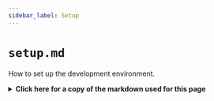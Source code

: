 ```yaml
---
sidebar_label: Setup
---
```


# `setup.md`

How to set up the development environment.

<details>
  <summary><b>Click here for a copy of the markdown used for this page</b></summary>
``````
# Setup

## Run from Source

### Prerequisites

- [List any additional prerequisites specific to running from source]

### Installation

1. Clone the Repository

```bash
git clone [repository-url]
cd [project-directory]
```

2. Install Dependencies

```bash
[dependency-installation-command]
```

3. Build the Project

```bash
[build-command]
```

4. Start the Server

```bash
[start-server-command]
```

**Note:** This guide is intended for development purposes only. For production deployment, please refer to our production setup documentation and adjust configurations accordingly.

## Run as a Container

### Prerequisites

- Docker (version X.X or higher)
- [List any additional prerequisites specific to running as a container]

### Installation

1. Pull the Docker Image

```bash
docker pull [image-name]:[tag]
```

2. Run the Container

```bash
docker run -d -p [host-port]:[container-port] [image-name]:[tag]
```

3. Stop the Container

```bash
docker stop [container-name-or-id]
```

4. Remove the Container

```bash
docker rm [container-name-or-id]
```

## Run using npm (or pnpm)

### Prerequisites

- Node.js (version X.X or higher)
- npm (version X.X or higher) or pnpm (version X.X or higher)

### Installation

1. Install the Package

Globally:
```bash
npm install -g [package-name]
```

Or as a project dependency:
```bash
npm install [package-name]
```

2. Start the Application

```bash
[start-command]
```

For more detailed usage instructions, run:

```bash
[help-command]
```

## Configuration

1. Create a configuration file named `[config-file-name]` in your project root:

```json
{
  "key": "value",
  "another-key": "another-value"
}
```

2. Environment Variables

The following environment variables can be set to configure the application:

- `ENV_VAR_1`: Description of what this variable does
- `ENV_VAR_2`: Description of what this variable does

3. Command-line Arguments

The application accepts the following command-line arguments:

- `--arg1`: Description of what this argument does
- `--arg2 <value>`: Description of what this argument does

## Troubleshooting

- Common Issue 1: Description of the issue and how to resolve it
- Common Issue 2: Description of the issue and how to resolve it

## Additional Resources

- [Link to API Documentation]
- [Link to Contribution Guidelines]
- [Link to Change Log]
- [Link to Support or Community Forum]
``````
</details>

# Setup

## Run from Source

### Prerequisites

- [List any additional prerequisites specific to running from source]

### Installation

1. Clone the Repository

```bash
git clone [repository-url]
cd [project-directory]
```

2. Install Dependencies

```bash
[dependency-installation-command]
```

3. Build the Project

```bash
[build-command]
```

4. Start the Server

```bash
[start-server-command]
```

**Note:** This guide is intended for development purposes only. For production deployment, please refer to our production setup documentation and adjust configurations accordingly.

## Run as a Container

### Prerequisites

- Docker (version X.X or higher)
- [List any additional prerequisites specific to running as a container]

### Installation

1. Pull the Docker Image

```bash
docker pull [image-name]:[tag]
```

2. Run the Container

```bash
docker run -d -p [host-port]:[container-port] [image-name]:[tag]
```

3. Stop the Container

```bash
docker stop [container-name-or-id]
```

4. Remove the Container

```bash
docker rm [container-name-or-id]
```

## Run using npm (or pnpm)

### Prerequisites

- Node.js (version X.X or higher)
- npm (version X.X or higher) or pnpm (version X.X or higher)

### Installation

1. Install the Package

Globally:
```bash
npm install -g [package-name]
```

Or as a project dependency:
```bash
npm install [package-name]
```

2. Start the Application

```bash
[start-command]
```

For more detailed usage instructions, run:

```bash
[help-command]
```

## Configuration

1. Create a configuration file named `[config-file-name]` in your project root:

```json
{
  "key": "value",
  "another-key": "another-value"
}
```

2. Environment Variables

The following environment variables can be set to configure the application:

- `ENV_VAR_1`: Description of what this variable does
- `ENV_VAR_2`: Description of what this variable does

3. Command-line Arguments

The application accepts the following command-line arguments:

- `--arg1`: Description of what this argument does
- `--arg2 <value>`: Description of what this argument does

## Troubleshooting

- Common Issue 1: Description of the issue and how to resolve it
- Common Issue 2: Description of the issue and how to resolve it

## Additional Resources

- [Link to API Documentation]
- [Link to Contribution Guidelines]
- [Link to Change Log]
- [Link to Support or Community Forum]